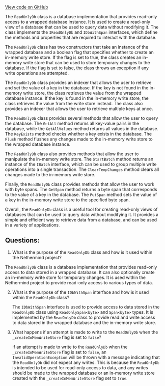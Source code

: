 [View code on GitHub](https://github.com/NethermindEth/nethermind/src/Nethermind/Nethermind.Db/ReadOnlyDb.cs)

The `ReadOnlyDb` class is a database implementation that provides read-only access to a wrapped database instance. It is used to create a read-only view of a database that can be used to query data without modifying it. The class implements the `IReadOnlyDb` and `IDbWithSpan` interfaces, which define the methods and properties that are required to interact with the database.

The `ReadOnlyDb` class has two constructors that take an instance of the wrapped database and a boolean flag that specifies whether to create an in-memory write store. If the flag is set to true, the class creates an in-memory write store that can be used to store temporary changes to the database. If the flag is set to false, the class throws an exception if any write operations are attempted.

The `ReadOnlyDb` class provides an indexer that allows the user to retrieve and set the value of a key in the database. If the key is not found in the in-memory write store, the class retrieves the value from the wrapped database instance. If the key is found in the in-memory write store, the class retrieves the value from the write store instead. The class also provides an indexer that allows the user to retrieve multiple keys at once.

The `ReadOnlyDb` class provides several methods that allow the user to query the database. The `GetAll` method returns all key-value pairs in the database, while the `GetAllValues` method returns all values in the database. The `KeyExists` method checks whether a key exists in the database. The `Flush` method flushes any changes made to the in-memory write store to the wrapped database instance.

The `ReadOnlyDb` class also provides methods that allow the user to manipulate the in-memory write store. The `StartBatch` method returns an instance of the `IBatch` interface, which can be used to group multiple write operations into a single transaction. The `ClearTempChanges` method clears all changes made to the in-memory write store.

Finally, the `ReadOnlyDb` class provides methods that allow the user to work with byte spans. The `GetSpan` method returns a byte span that corresponds to the value of a key in the database. The `PutSpan` method sets the value of a key in the in-memory write store to the specified byte span.

Overall, the `ReadOnlyDb` class is a useful tool for creating read-only views of databases that can be used to query data without modifying it. It provides a simple and efficient way to retrieve data from a database, and can be used in a variety of applications.
## Questions: 
 1. What is the purpose of the `ReadOnlyDb` class and how is it used within the Nethermind project?
   
   The `ReadOnlyDb` class is a database implementation that provides read-only access to data stored in a wrapped database. It can also optionally create an in-memory write store for temporary changes. It is used within the Nethermind project to provide read-only access to various types of data.

2. What is the purpose of the `IDbWithSpan` interface and how is it used within the `ReadOnlyDb` class?

   The `IDbWithSpan` interface is used to provide access to data stored in the `ReadOnlyDb` class using `ReadOnlySpan<byte>` and `Span<byte>` types. It is implemented by the `ReadOnlyDb` class to provide read and write access to data stored in the wrapped database and the in-memory write store.

3. What happens if an attempt is made to write to the `ReadOnlyDb` when the `_createInMemWriteStore` flag is set to `false`?

   If an attempt is made to write to the `ReadOnlyDb` when the `_createInMemWriteStore` flag is set to `false`, an `InvalidOperationException` will be thrown with a message indicating that the `ReadOnlyDb` did not expect any writes. This is because the `ReadOnlyDb` is intended to be used for read-only access to data, and any writes should be made to the wrapped database or an in-memory write store created with the `_createInMemWriteStore` flag set to `true`.